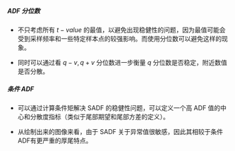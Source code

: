 ##### ADF 分位数

- 不只考虑所有 $t-value$ 的最值，以避免出现稳健性的问题，因为最值可能会受到采样频率和一些特定样本点的较强影响。而使用分位数可以避免这样的现象。

- 同时可以通过看 $q-v, q+v$ 分位数进一步衡量 $q$ 分位数是否稳定，附近数值是否分散。

##### 条件 ADF

- 可以通过计算条件矩解决 SADF 的稳健性问题，可以定义一个高 ADF 值的中心和分散度指标（类似于尾部期望和尾部方差的定义）。

- 从绘制出来的图像来看，由于 SADF 关于异常值很敏感，因此其相较于条件 ADF有更严重的厚尾特点。